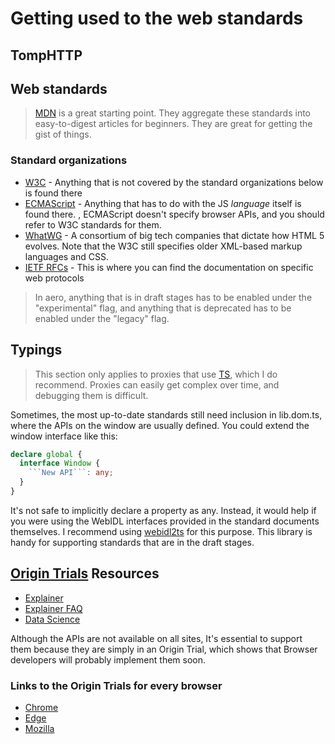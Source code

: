 # Getting used to the web standards

## TompHTTP

## Web standards

> [MDN](https://mdn.dev) is a great starting point. They aggregate these standards into easy-to-digest articles for beginners. They are great for getting the gist of things.

### Standard organizations

- [W3C](https://www.w3.org/) - Anything that is not covered by the standard organizations below is found there
- [ECMAScript](https://ecma-international.org/publications-and-standards/standards/ecma-262) - Anything that has to do with the JS _language_ itself is found there. , ECMAScript doesn't specify browser APIs, and you should refer to W3C standards for them.
- [WhatWG](https://whatwg.org/) - A consortium of big tech companies that dictate how HTML 5 evolves. Note that the W3C still specifies older XML-based markup languages and CSS.
- [IETF RFCs](https://www.ietf.org/standards/rfcs/) - This is where you can find the documentation on specific web protocols

> In aero, anything that is in draft stages has to be enabled under the "experimental" flag, and anything that is deprecated has to be enabled under the "legacy" flag.

## Typings

> This section only applies to proxies that use [TS](https://www.typescriptlang.org), which I do recommend. Proxies can easily get complex over time, and debugging them is difficult.

Sometimes, the most up-to-date standards still need inclusion in lib.dom.ts, where the APIs on the window are usually defined. You could extend the window interface like this:

````ts
declare global {
  interface Window {
    ```New API```: any;
  }
}
````

It's not safe to implicitly declare a property as any. Instead, it would help if you were using the WebIDL interfaces provided in the standard documents themselves. I recommend using [webidl2ts](https://github.com/giniedp/webidl2ts) for this purpose. This library is handy for supporting standards that are in the draft stages.

## [Origin Trials](https://developer.chrome.com/origintrials/#/trials/active) Resources

- [Explainer](https://github.com/GoogleChrome/OriginTrials/blob/gh-pages/explainer.md)
- [Explainer FAQ](http://googlechrome.github.io/OriginTrials/developer-guide.html)
- [Data Science](https://rviscomi.dev/2023/07/origin-trials-and-tribulations)

Although the APIs are not available on all sites, It's essential to support them because they are simply in an Origin Trial, which shows that Browser developers will probably implement them soon.

### Links to the Origin Trials for every browser

- [Chrome](https://developer.chrome.com/origintrials/#/trials/active)
- [Edge](https://microsoftedge.github.io/MSEdgeExplainers/origin-trials)
- [Mozilla](https://wiki.mozilla.org/Origin_Trials)
